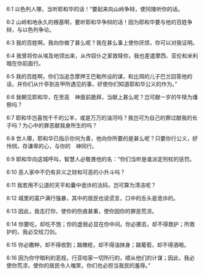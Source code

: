 <a id="1"></a>6:1  以色列人哪，当听耶和华的话！“要起来向山岭争辩，使冈陵听你的话。  

<a id="2"></a>6:2  山岭和地永久的根基啊，要听耶和华争辩的话！因为耶和华要与他的百姓争辩，与以色列争论。  

<a id="3"></a>6:3  我的百姓啊，我向你做了甚么呢？我在甚么事上使你厌烦，你可以对我证明。  

<a id="4"></a>6:4  我曾将你从埃及地领出来，从作奴仆之家救赎你，我也差遣摩西、亚伦和米利暗在你前面行。  

<a id="5"></a>6:5  我的百姓啊，你们当追念摩押王巴勒所设的谋，和比珥的儿子巴兰回答他的话，并你们从什亭到吉甲所遇见的事，好使你们知道耶和华公义的作为。”  

<a id="6"></a>6:6  我朝见耶和华，在至高　神面前跪拜，当献上甚么呢？岂可献一岁的牛犊为燔祭吗？  

<a id="7"></a>6:7  耶和华岂喜悦千千的公羊，或是万万的油河吗？我岂可为自己的罪过献我的长子吗？为心中的罪恶献我身所生的吗？  

<a id="8"></a>6:8  世人哪，耶和华已指示你何为善，他向你所要的是甚么呢？只要你行公义，好怜悯，存谦卑的心，与你的　神同行。  

<a id="9"></a>6:9  耶和华向这城呼叫，智慧人必敬畏他的名：“你们当听是谁派定刑杖的惩罚。  

<a id="10"></a>6:10  恶人家中不仍有非义之财和可恶的小升斗吗？  

<a id="11"></a>6:11  我若用不公道的天平和囊中诡诈的法码，岂可算为清洁呢？  

<a id="12"></a>6:12  城里的富户满行强暴，其中的居民也说谎言，口中的舌头是诡诈的。  

<a id="13"></a>6:13  因此，我击打你，使你的伤痕甚重，使你因你的罪恶荒凉。  

<a id="14"></a>6:14  你要吃，却吃不饱；你的虚弱必显在你中间。你必挪去，却不得救护；所救护的，我必交给刀剑。  

<a id="15"></a>6:15  你必撒种，却不得收割；踹橄榄，却不得油抹身；踹葡萄，却不得酒喝。  

<a id="16"></a>6:16  因为你守暗利的恶规，行亚哈家一切所行的，顺从他们的计谋；因此，我必使你荒凉，使你的居民令人嗤笑，你们也必担当我民的羞辱。”  
